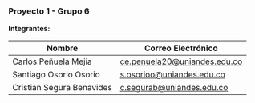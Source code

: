 ### Proyecto 1 - Grupo 6

**Integrantes:**

| Nombre                     | Correo Electrónico                  |
|----------------------------|-------------------------------------|
| Carlos Peñuela Mejia       | ce.penuela20@uniandes.edu.co       |
| Santiago Osorio Osorio     | s.osorioo@uniandes.edu.co          |
| Cristian Segura Benavides  | c.segurab@uniandes.edu.co          |
